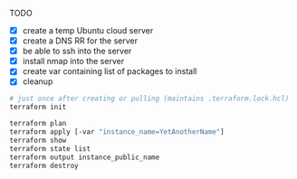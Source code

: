 TODO

* [x] create a temp Ubuntu cloud server
* [x] create a DNS RR for the server
* [x] be able to ssh into the server
* [x] install nmap into the server
* [x] create var containing list of packages to install
* [x] cleanup

```sh
# just once after creating or pulling (maintains .terraform.lock.hcl)
terraform init

terraform plan
terraform apply [-var "instance_name=YetAnotherName"]
terraform show
terraform state list
terraform output instance_public_name
terraform destroy
```